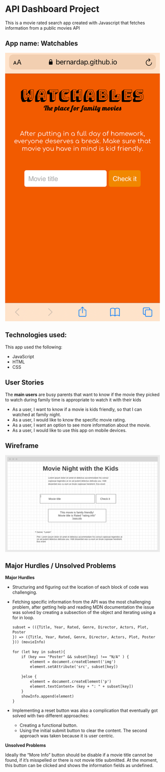 # API Dashboard Project 

This is a movie rated search app created with Javascript that fetches information from a public movies API

## App name: Watchables
![Mobile view](./img/watchables-api-dashboard.png?raw=true )

## Technologies used:
This app used the following:
- JavaScript
- HTML
- CSS

## User Stories
The **main users** are busy parents that want to know if the movie they picked to  watch during family time is appropriate to watch it with their kids

- As a user, I want to know if a movie is kids friendly, so that I can watched at family night.
- As a user, I would like to know the specific movie rating.
- As a user, I want an option to see more information about the movie.
- As a user, I would like to use this app on mobile devices.

## Wireframe
![Wireframe](./img/api-dashb-wireframe.png?raw=true)

## Major Hurdles / Unsolved Problems
**Major Hurdles**
- Structuring and figuring out the location of each block of code was challenging.
- Fetching specific information from the API was the most challenging problem, after getting help and reading MDN documentation the issue was solved by creating a  subsection of the object and iterating using a for in loop. 
    
    ```
    subset = (({Title, Year, Rated, Genre, Director, Actors, Plot, Poster 
    }) => ({Title, Year, Rated, Genre, Director, Actors, Plot, Poster })) (movieInfo)

    for (let key in subset){
        if (key === "Poster" && subset[key] !== "N/A" ) {
            element = document.createElement('img')
            element.setAttribute('src', subset[key])
            
        }else {
            element = document.createElement('p')
            element.textContent= (key + ": " + subset[key])                         
        }
        showInfo.append(element)
    }                    

    ```

- Implementing a reset button was also a complication that eventually got solved with two different approaches: 
    - Creating a functional button. 
    - Using the initial submit button to clear the content. 
    The second approach was taken because it is user centric.

**Unsolved Problems**

Ideally the “More Info” button should be disable if a movie title cannot be found, if it’s misspelled or there is not movie title submitted. At the moment, this button can be clicked and shows the information fields as undefined.  




